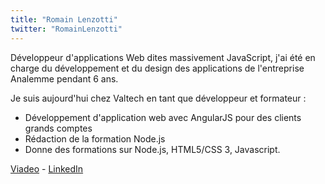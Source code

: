 ```yaml
---
title: "Romain Lenzotti"
twitter: "RomainLenzotti"
---
```


Développeur d'applications Web dites massivement JavaScript, j'ai été en
charge du développement et du design des applications de l'entreprise
Analemme pendant 6 ans. 

Je suis aujourd'hui chez Valtech en tant que développeur et formateur :

-   Développement d'application web avec AngularJS pour des clients
    grands comptes 
-   Rédaction de la formation Node.js
-   Donne des formations sur Node.js, HTML5/CSS 3, Javascript.

[Viadeo](http://fr.viadeo.com/fr/profile/romain.lenzotti) - [LinkedIn](https://www.linkedin.com/pub/romain-lenzotti/33/51b/308)
